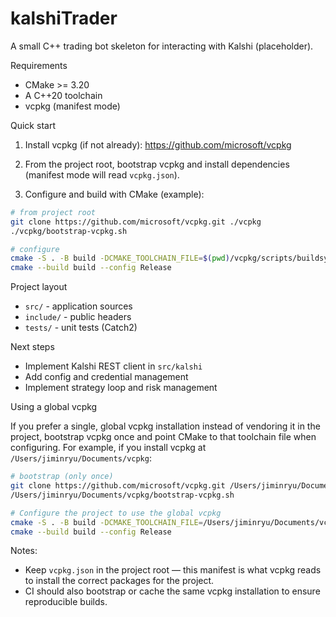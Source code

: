 # kalshiTrader

A small C++ trading bot skeleton for interacting with Kalshi (placeholder).

Requirements

- CMake >= 3.20
- A C++20 toolchain
- vcpkg (manifest mode)

Quick start

1. Install vcpkg (if not already): https://github.com/microsoft/vcpkg

2. From the project root, bootstrap vcpkg and install dependencies (manifest mode will read `vcpkg.json`).

3. Configure and build with CMake (example):

```bash
# from project root
git clone https://github.com/microsoft/vcpkg.git ./vcpkg
./vcpkg/bootstrap-vcpkg.sh

# configure
cmake -S . -B build -DCMAKE_TOOLCHAIN_FILE=$(pwd)/vcpkg/scripts/buildsystems/vcpkg.cmake
cmake --build build --config Release
```

Project layout

- `src/` - application sources
- `include/` - public headers
- `tests/` - unit tests (Catch2)

Next steps

- Implement Kalshi REST client in `src/kalshi`
- Add config and credential management
- Implement strategy loop and risk management

Using a global vcpkg

If you prefer a single, global vcpkg installation instead of vendoring it in the project, bootstrap vcpkg once and point CMake to that toolchain file when configuring. For example, if you install vcpkg at `/Users/jiminryu/Documents/vcpkg`:

```bash
# bootstrap (only once)
git clone https://github.com/microsoft/vcpkg.git /Users/jiminryu/Documents/vcpkg
/Users/jiminryu/Documents/vcpkg/bootstrap-vcpkg.sh

# Configure the project to use the global vcpkg
cmake -S . -B build -DCMAKE_TOOLCHAIN_FILE=/Users/jiminryu/Documents/vcpkg/scripts/buildsystems/vcpkg.cmake
cmake --build build --config Release
```

Notes:

- Keep `vcpkg.json` in the project root — this manifest is what vcpkg reads to install the correct packages for the project.
- CI should also bootstrap or cache the same vcpkg installation to ensure reproducible builds.
